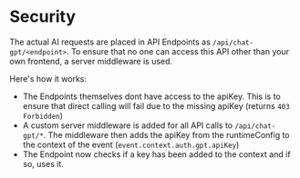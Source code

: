 # Security

The actual AI requests are placed in API Endpoints as `/api/chat-gpt/<endpoint>`. To ensure that no one can access this API other than your own frontend, a server middleware is used.

Here's how it works:

- The Endpoints themselves dont have access to the apiKey. This is to ensure that direct calling will fail due to the missing apiKey (returns `403 Forbidden`)
- A custom server middleware is added for all API calls to `/api/chat-gpt/*`. The middleware then adds the apiKey from the runtimeConfig to the context of the event (`event.context.auth.gpt.apiKey`)
- The Endpoint now checks if a key has been added to the context and if so, uses it.